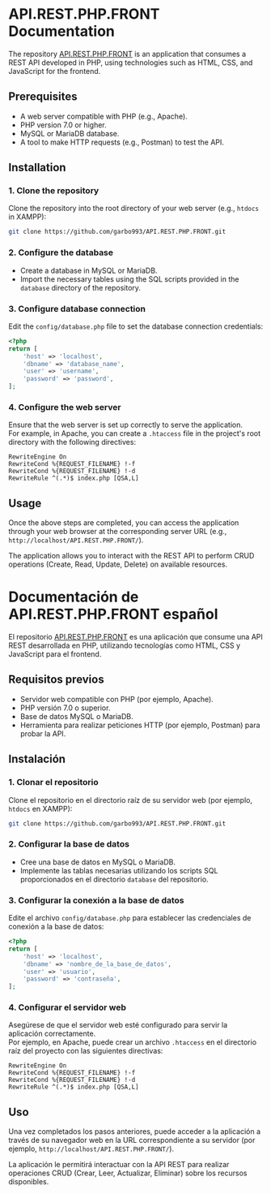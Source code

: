 # API.REST.PHP.FRONT Documentation

The repository [API.REST.PHP.FRONT](https://github.com/garbo993/API.REST.PHP.FRONT.git) is an application that consumes a REST API developed in PHP, using technologies such as HTML, CSS, and JavaScript for the frontend.

## Prerequisites

- A web server compatible with PHP (e.g., Apache).
- PHP version 7.0 or higher.
- MySQL or MariaDB database.
- A tool to make HTTP requests (e.g., Postman) to test the API.

## Installation

### 1. Clone the repository

Clone the repository into the root directory of your web server (e.g., `htdocs` in XAMPP):

```bash
git clone https://github.com/garbo993/API.REST.PHP.FRONT.git
```

### 2. Configure the database

- Create a database in MySQL or MariaDB.
- Import the necessary tables using the SQL scripts provided in the `database` directory of the repository.

### 3. Configure database connection

Edit the `config/database.php` file to set the database connection credentials:

```php
<?php
return [
    'host' => 'localhost',
    'dbname' => 'database_name',
    'user' => 'username',
    'password' => 'password',
];
```

### 4. Configure the web server

Ensure that the web server is set up correctly to serve the application.  
For example, in Apache, you can create a `.htaccess` file in the project's root directory with the following directives:

```
RewriteEngine On
RewriteCond %{REQUEST_FILENAME} !-f
RewriteCond %{REQUEST_FILENAME} !-d
RewriteRule ^(.*)$ index.php [QSA,L]
```

## Usage

Once the above steps are completed, you can access the application through your web browser at the corresponding server URL (e.g., `http://localhost/API.REST.PHP.FRONT/`).

The application allows you to interact with the REST API to perform CRUD operations (Create, Read, Update, Delete) on available resources.



# Documentación de API.REST.PHP.FRONT español

El repositorio [API.REST.PHP.FRONT](https://github.com/garbo993/API.REST.PHP.FRONT.git) es una aplicación que consume una API REST desarrollada en PHP, utilizando tecnologías como HTML, CSS y JavaScript para el frontend.

## Requisitos previos

- Servidor web compatible con PHP (por ejemplo, Apache).
- PHP versión 7.0 o superior.
- Base de datos MySQL o MariaDB.
- Herramienta para realizar peticiones HTTP (por ejemplo, Postman) para probar la API.

## Instalación

### 1. Clonar el repositorio

Clone el repositorio en el directorio raíz de su servidor web (por ejemplo, `htdocs` en XAMPP):

```bash
git clone https://github.com/garbo993/API.REST.PHP.FRONT.git
```

### 2. Configurar la base de datos

- Cree una base de datos en MySQL o MariaDB.
- Implemente las tablas necesarias utilizando los scripts SQL proporcionados en el directorio `database` del repositorio.

### 3. Configurar la conexión a la base de datos

Edite el archivo `config/database.php` para establecer las credenciales de conexión a la base de datos:

```php
<?php
return [
    'host' => 'localhost',
    'dbname' => 'nombre_de_la_base_de_datos',
    'user' => 'usuario',
    'password' => 'contraseña',
];
```

### 4. Configurar el servidor web

Asegúrese de que el servidor web esté configurado para servir la aplicación correctamente.  
Por ejemplo, en Apache, puede crear un archivo `.htaccess` en el directorio raíz del proyecto con las siguientes directivas:

```
RewriteEngine On
RewriteCond %{REQUEST_FILENAME} !-f
RewriteCond %{REQUEST_FILENAME} !-d
RewriteRule ^(.*)$ index.php [QSA,L]
```

## Uso

Una vez completados los pasos anteriores, puede acceder a la aplicación a través de su navegador web en la URL correspondiente a su servidor (por ejemplo, `http://localhost/API.REST.PHP.FRONT/`).

La aplicación le permitirá interactuar con la API REST para realizar operaciones CRUD (Crear, Leer, Actualizar, Eliminar) sobre los recursos disponibles.


